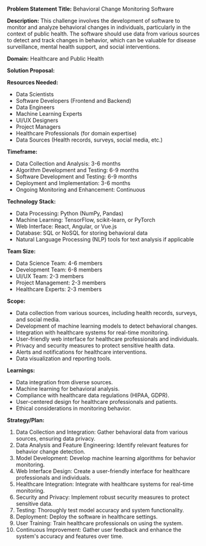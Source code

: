 **Problem Statement Title:** Behavioral Change Monitoring Software

**Description:** This challenge involves the development of software to monitor and analyze behavioral changes in individuals, particularly in the context of public health. The software should use data from various sources to detect and track changes in behavior, which can be valuable for disease surveillance, mental health support, and social interventions.

**Domain:** Healthcare and Public Health

**Solution Proposal:**

**Resources Needed:**
- Data Scientists
- Software Developers (Frontend and Backend)
- Data Engineers
- Machine Learning Experts
- UI/UX Designers
- Project Managers
- Healthcare Professionals (for domain expertise)
- Data Sources (Health records, surveys, social media, etc.)

**Timeframe:**
- Data Collection and Analysis: 3-6 months
- Algorithm Development and Testing: 6-9 months
- Software Development and Testing: 6-9 months
- Deployment and Implementation: 3-6 months
- Ongoing Monitoring and Enhancement: Continuous

**Technology Stack:**
- Data Processing: Python (NumPy, Pandas)
- Machine Learning: TensorFlow, scikit-learn, or PyTorch
- Web Interface: React, Angular, or Vue.js
- Database: SQL or NoSQL for storing behavioral data
- Natural Language Processing (NLP) tools for text analysis if applicable

**Team Size:**
- Data Science Team: 4-6 members
- Development Team: 6-8 members
- UI/UX Team: 2-3 members
- Project Management: 2-3 members
- Healthcare Experts: 2-3 members

**Scope:**
- Data collection from various sources, including health records, surveys, and social media.
- Development of machine learning models to detect behavioral changes.
- Integration with healthcare systems for real-time monitoring.
- User-friendly web interface for healthcare professionals and individuals.
- Privacy and security measures to protect sensitive health data.
- Alerts and notifications for healthcare interventions.
- Data visualization and reporting tools.

**Learnings:**
- Data integration from diverse sources.
- Machine learning for behavioral analysis.
- Compliance with healthcare data regulations (HIPAA, GDPR).
- User-centered design for healthcare professionals and patients.
- Ethical considerations in monitoring behavior.

**Strategy/Plan:**
1. Data Collection and Integration: Gather behavioral data from various sources, ensuring data privacy.
2. Data Analysis and Feature Engineering: Identify relevant features for behavior change detection.
3. Model Development: Develop machine learning algorithms for behavior monitoring.
4. Web Interface Design: Create a user-friendly interface for healthcare professionals and individuals.
5. Healthcare Integration: Integrate with healthcare systems for real-time monitoring.
6. Security and Privacy: Implement robust security measures to protect sensitive data.
7. Testing: Thoroughly test model accuracy and system functionality.
8. Deployment: Deploy the software in healthcare settings.
9. User Training: Train healthcare professionals on using the system.
10. Continuous Improvement: Gather user feedback and enhance the system's accuracy and features over time.